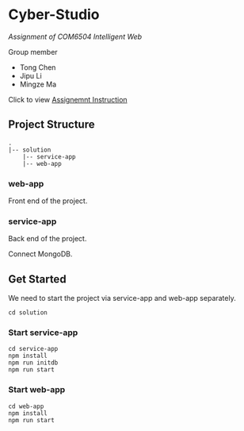 # Cyber-Studio

*Assignment of COM6504 Intelligent Web*

Group member

- Tong Chen
- Jipu Li
- Mingze Ma

Click to view [Assignemnt Instruction](https://docs.google.com/document/d/1WeQqDfaQUFFxusbZz-vGF-uqEtkz32z1/edit#)

## Project Structure

```
.
|-- solution
    |-- service-app
    |-- web-app
```

### web-app

Front end of the project.

### service-app

Back end of the project. 

Connect MongoDB.

## Get Started

We need to start the project via service-app and web-app separately. 

```shell
cd solution
```

### Start service-app

```shell
cd service-app
npm install
npm run initdb
npm run start
```

### Start web-app

```shell
cd web-app
npm install
npm run start
```
